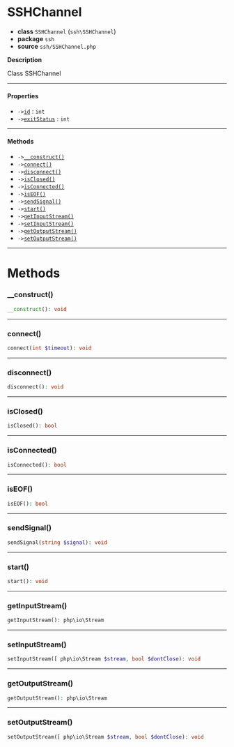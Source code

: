 # SSHChannel

- **class** `SSHChannel` (`ssh\SSHChannel`)
- **package** `ssh`
- **source** `ssh/SSHChannel.php`

**Description**

Class SSHChannel

---

#### Properties

- `->`[`id`](#prop-id) : `int`
- `->`[`exitStatus`](#prop-exitstatus) : `int`

---

#### Methods

- `->`[`__construct()`](#method-__construct)
- `->`[`connect()`](#method-connect)
- `->`[`disconnect()`](#method-disconnect)
- `->`[`isClosed()`](#method-isclosed)
- `->`[`isConnected()`](#method-isconnected)
- `->`[`isEOF()`](#method-iseof)
- `->`[`sendSignal()`](#method-sendsignal)
- `->`[`start()`](#method-start)
- `->`[`getInputStream()`](#method-getinputstream)
- `->`[`setInputStream()`](#method-setinputstream)
- `->`[`getOutputStream()`](#method-getoutputstream)
- `->`[`setOutputStream()`](#method-setoutputstream)

---
# Methods

<a name="method-__construct"></a>

### __construct()
```php
__construct(): void
```

---

<a name="method-connect"></a>

### connect()
```php
connect(int $timeout): void
```

---

<a name="method-disconnect"></a>

### disconnect()
```php
disconnect(): void
```

---

<a name="method-isclosed"></a>

### isClosed()
```php
isClosed(): bool
```

---

<a name="method-isconnected"></a>

### isConnected()
```php
isConnected(): bool
```

---

<a name="method-iseof"></a>

### isEOF()
```php
isEOF(): bool
```

---

<a name="method-sendsignal"></a>

### sendSignal()
```php
sendSignal(string $signal): void
```

---

<a name="method-start"></a>

### start()
```php
start(): void
```

---

<a name="method-getinputstream"></a>

### getInputStream()
```php
getInputStream(): php\io\Stream
```

---

<a name="method-setinputstream"></a>

### setInputStream()
```php
setInputStream([ php\io\Stream $stream, bool $dontClose): void
```

---

<a name="method-getoutputstream"></a>

### getOutputStream()
```php
getOutputStream(): php\io\Stream
```

---

<a name="method-setoutputstream"></a>

### setOutputStream()
```php
setOutputStream([ php\io\Stream $stream, bool $dontClose): void
```